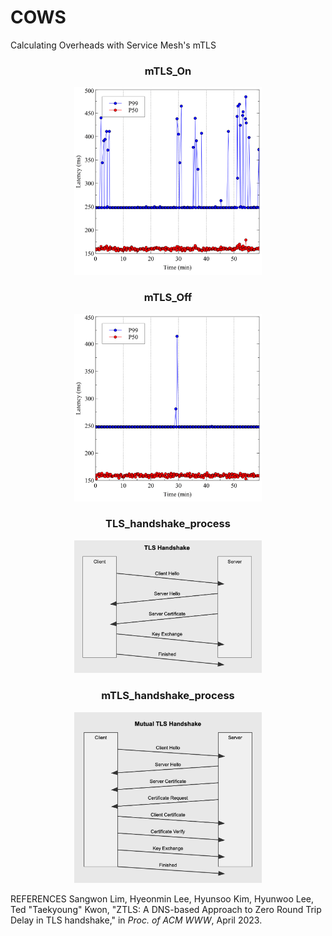 # COWS
Calculating Overheads with Service Mesh's mTLS

### <p align="center"> mTLS_On
<p align="center"><img width="300" src="Pictures/On_P50_P99.png" width="90%"></img>

### <p align="center"> mTLS_Off
<p align="center"><img width="300" src="Pictures/Off_P50_P99.png" width="90%"></img>

### <p align="center"> TLS_handshake_process
<p align="center"><img width="300" src="Pictures/TLS_handshake.png" width="90%"></img>
                    
### <p align="center"> mTLS_handshake_process
<p align="center"><img width="300" src="Pictures/mTLS_handshake.png" width="90%"></img>

REFERENCES
Sangwon Lim, Hyeonmin Lee, Hyunsoo Kim, Hyunwoo Lee, Ted "Taekyoung" Kwon, "ZTLS: A DNS-based Approach to Zero Round Trip Delay in TLS handshake," in _Proc. of ACM WWW_, April 2023.
